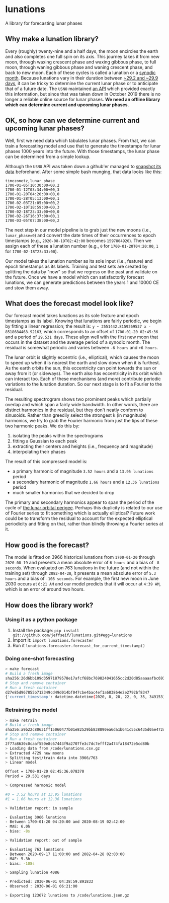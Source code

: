 # lunations

A library for forecasting lunar phases

## Why make a lunation library?

Every (roughly) twenty-nine and a half days, the moon encircles the earth and also completes one full spin on its axis.  This journey takes it from new moon, through waxing crescent phase and waxing gibbous phase, to full moon, through waning gibbous phase and waning crescent phase, and back to new moon.  Each of these cycles is called a lunation or a [synodic month](https://en.wikipedia.org/wiki/Lunar_month#Synodic_month).  Because lunations vary in their duration between [~29.2 and ~29.9 days](https://individual.utoronto.ca/kalendis/lunar/index.htm#vary), it can be tricky to determine the current lunar phase or to anticipate that of a future date.  The `USNO` maintained [an API](http://aa.usno.navy.mil/data/) which provided exactly this information, but since that was taken down in October 2019 there is no longer a reliable online source for lunar phases.  **We need an offline library which can determine current and upcoming lunar phases**.

## OK, so how can we determine current and upcoming lunar phases?

Well, first we need data which tabulates lunar phases.  From that, we can train a forecasting model and use that to generate the timestamps for lunar phases 1000 years into the future.  With those timestamps, the lunar phase can be determined from a simple lookup.

Although the `USNO` API was taken down a github'er managed to [snapshot its data](https://github.com/CraigChamberlain/moon-data) beforehand.  After some simple bash munging, that data looks like this:

```
timezonetz,lunar_phase
1700-01-05T10:30:00+00,2
1700-01-12T03:34:00+00,3
1700-01-20T04:20:00+00,0
1700-01-28T05:13:00+00,1
1700-02-03T21:05:00+00,2
1700-02-10T18:59:00+00,3
1700-02-18T23:33:00+00,0
1700-02-26T16:37:00+00,1
1700-03-05T07:38:00+00,2
```

The next step in our model pipeline is to grab just the new moons (i.e., `lunar_phase=0`) and convert the date times of their occurrences to epoch timestamps (e.g., `2020-08-19T02:42:00` becomes `1597804920`).  Then we assign each of these a lunation number (e.g., `0` for `1700-01-20T04:20:00`, `1` for `1700-02-18T23:33:00`).

Our model takes the lunation number as its sole input (i.e., feature) and epoch timestamps as its labels.  Training and test sets are created by splitting the data by "now" so that we regress on the past and validate on the future.  Once we have a model which can satisfactorily forecast lunations, we can generate predictions between the years 1 and 10000 CE and stow them away.

## What does the forecast model look like?

Our forecast model takes lunations as its sole feature and epoch timestamps as its label.  Knowing that lunations are fairly periodic, we begin by fitting a linear regression; the result is: `y ~ 2551442.8159269537 x - 8518684463.92163`, which corresponds to an offset of `1700-01-20 02:45:36` and a period of `29.531 days`.  These align well with the first new moon that occurs in the dataset and the average period of a synodic month.  The residual is somewhat periodic and varies between `-6 hours` and `+6 hours`.

The lunar orbit is slightly eccentric (i.e., elliptical), which causes the moon to speed up when it is nearest the earth and slow down when it is furthest.  As the earth orbits the sun, this eccentricity can point towards the sun or away from it (or sideways).  The earth also has eccentricity in its orbit which can interact too.  Each of these mechanisms (and more) contribute periodic variations to the lunation duration.  So our next stage is to fit a Fourier to the residual.

The resulting spectrogram shows two prominent peaks which partially overlap and which span a fairly wide bandwidth.  In other words, there are distinct harmonics in the residual, but they don't neatly conform to sinusoids.  Rather than greedily select the strongest k (in magnitude) harmonics, we try to grab the Fourier harmonic from just the tips of these two harmonic peaks.  We do this by:

1. isolating the peaks within the spectrograms
1. fitting a Gaussian to each peak
1. extracting their centers and heights (i.e., frequency and magnitude)
1. interpolating their phases

The result of this compressed model is:

- a primary harmonic of magnitude `3.52 hours` and a `13.95 lunations` period
- a secondary harmonic of magnitude `1.66 hours` and a `12.36 lunations` period
- much smaller harmonics that we decided to drop

The primary and secondary harmonics appear to span the period of the cycle of [the lunar orbital perigee](https://individual.utoronto.ca/kalendis/lunar/index.htm#vary).  Perhaps this duplicity is related to our use of Fourier series to fit something which is actually elliptical?  Future work could be to transform the residual to account for the expected elliptical periodicity and fitting on that, rather than blindly throwing a Fourier series at it.

## How good is the forecast?

The model is fitted on 3966 historical lunations from `1700-01-20` through `2020-08-19` and presents a mean absolute error of `6 hours` and a bias of `-8 seconds`.  When evaluated on 763 lunations in the future (and not within the training set) through `2082-04-28`, it presents a mean absolute error of `5.3 hours` and a bias of `-108 seconds`.  For example, the first new moon in June 2030 occurs at `6:21 AM` and our model predicts that it will occur at `4:39 AM`, which is an error of around two hours.

## How does the library work?

### Using it as a python package

1. Install the package: `pip install git://github.com/jeffseif/lunations.git#egg=lunations`
1. Import it: `import lunations.forecaster`
1. Run it `lunations.forecaster.forecast_for_current_timestamp()`

### Doing one-shot forecasting

```bash
> make forecast
# Build a fresh image
sha256:26d6bb109d35971879578e17afcf68bc769824041655cc2d20d85aaaaafbc693
# Stop and remove container
# Run a fresh container
d27e85d967855b712349cd49d014bf047cbe4bac4ef1a683864e2e2792bf8347
{'current_timestamp': datetime.datetime(2020, 8, 28, 22, 0, 35, 349153), 'next_new_moon': datetime.datetime(2020, 9, 17, 11, 20, 20, 984441), 'previous_new_moon': datetime.datetime(2020, 8, 19, 0, 3, 45, 487658), 'nearest_full_moon': datetime.datetime(2020, 9, 2, 17, 42, 3, 236050), 'is_blue_moon': False, 'nearest_full_moon_name': 'Corn Moon', 'phase_fraction': 0.336427372751769, 'illumination_fraction': 0.7583701801043545, 'current_phase': 'Waxing Gibbous', 'next_phase': 'Waning Gibbous', 'previous_phase': 'Waxing Crescent'}
```

### Retraining the model

```bash
> make retrain
# Build a fresh image
sha256:a9b22c80631ff15060477b01e82529bb838890ea6da1b641c55c6435d0ae472d
# Stop and remove container
# Run a fresh container
2f77a8630c0caaf550e8c67443f9a2707fe3c7dc7efff2a474fa18472e5cd80b
> Loading data from /code/lunations.csv.gz
> Extracted 4729 new moons
> Splitting test/train data into 3966/763
> Linear model

Offset = 1700-01-20 02:45:36.078370
Period = 29.531 days

> Compressed harmonic model

#0 = 3.52 hours at 13.95 lunations
#1 = 1.66 hours at 12.36 lunations

> Validation report: in sample

- Evaluating 3966 lunations
- Between 1700-01-20 04:20:00 and 2020-08-19 02:42:00
- MAE: 6.0h
- bias: -8s

> Validation report: out of sample

- Evaluating 763 lunations
- Between 2020-09-17 11:00:00 and 2082-04-28 02:03:00
- MAE: 5.3h
- bias: -108s

> Sampling lunation 4086

- Predicted: 2030-06-01 04:38:59.891833
- Observed : 2030-06-01 06:21:00

> Exporting 123672 lunations to /code/lunations.json.gz
```
